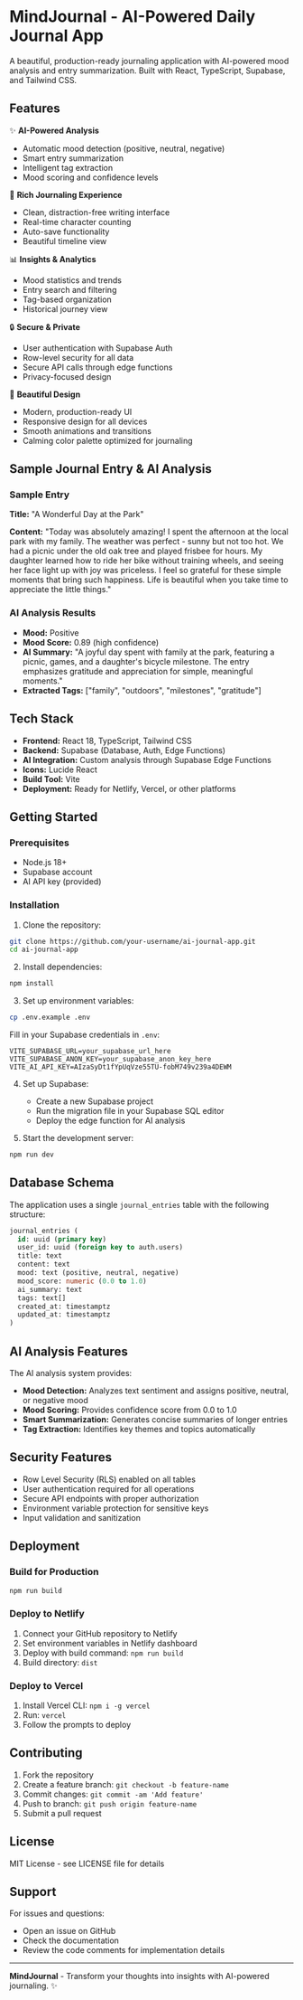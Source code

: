 # MindJournal - AI-Powered Daily Journal App

A beautiful, production-ready journaling application with AI-powered mood analysis and entry summarization. Built with React, TypeScript, Supabase, and Tailwind CSS.

## Features

✨ **AI-Powered Analysis**
- Automatic mood detection (positive, neutral, negative)
- Smart entry summarization
- Intelligent tag extraction
- Mood scoring and confidence levels

📝 **Rich Journaling Experience**
- Clean, distraction-free writing interface
- Real-time character counting
- Auto-save functionality
- Beautiful timeline view

📊 **Insights & Analytics**
- Mood statistics and trends
- Entry search and filtering
- Tag-based organization
- Historical journey view

🔒 **Secure & Private**
- User authentication with Supabase Auth
- Row-level security for all data
- Secure API calls through edge functions
- Privacy-focused design

🎨 **Beautiful Design**
- Modern, production-ready UI
- Responsive design for all devices
- Smooth animations and transitions
- Calming color palette optimized for journaling

## Sample Journal Entry & AI Analysis

### Sample Entry
**Title:** "A Wonderful Day at the Park"

**Content:**
"Today was absolutely amazing! I spent the afternoon at the local park with my family. The weather was perfect - sunny but not too hot. We had a picnic under the old oak tree and played frisbee for hours. My daughter learned how to ride her bike without training wheels, and seeing her face light up with joy was priceless. I feel so grateful for these simple moments that bring such happiness. Life is beautiful when you take time to appreciate the little things."

### AI Analysis Results
- **Mood:** Positive
- **Mood Score:** 0.89 (high confidence)
- **AI Summary:** "A joyful day spent with family at the park, featuring a picnic, games, and a daughter's bicycle milestone. The entry emphasizes gratitude and appreciation for simple, meaningful moments."
- **Extracted Tags:** ["family", "outdoors", "milestones", "gratitude"]

## Tech Stack

- **Frontend:** React 18, TypeScript, Tailwind CSS
- **Backend:** Supabase (Database, Auth, Edge Functions)
- **AI Integration:** Custom analysis through Supabase Edge Functions
- **Icons:** Lucide React
- **Build Tool:** Vite
- **Deployment:** Ready for Netlify, Vercel, or other platforms

## Getting Started

### Prerequisites
- Node.js 18+
- Supabase account
- AI API key (provided)

### Installation

1. Clone the repository:
```bash
git clone https://github.com/your-username/ai-journal-app.git
cd ai-journal-app
```

2. Install dependencies:
```bash
npm install
```

3. Set up environment variables:
```bash
cp .env.example .env
```

Fill in your Supabase credentials in `.env`:
```
VITE_SUPABASE_URL=your_supabase_url_here
VITE_SUPABASE_ANON_KEY=your_supabase_anon_key_here
VITE_AI_API_KEY=AIzaSyDt1fYpUqVze55TU-fobM749v239a4DEWM
```

4. Set up Supabase:
   - Create a new Supabase project
   - Run the migration file in your Supabase SQL editor
   - Deploy the edge function for AI analysis

5. Start the development server:
```bash
npm run dev
```

## Database Schema

The application uses a single `journal_entries` table with the following structure:

```sql
journal_entries (
  id: uuid (primary key)
  user_id: uuid (foreign key to auth.users)
  title: text
  content: text
  mood: text (positive, neutral, negative)
  mood_score: numeric (0.0 to 1.0)
  ai_summary: text
  tags: text[]
  created_at: timestamptz
  updated_at: timestamptz
)
```

## AI Analysis Features

The AI analysis system provides:
- **Mood Detection:** Analyzes text sentiment and assigns positive, neutral, or negative mood
- **Mood Scoring:** Provides confidence score from 0.0 to 1.0
- **Smart Summarization:** Generates concise summaries of longer entries
- **Tag Extraction:** Identifies key themes and topics automatically

## Security Features

- Row Level Security (RLS) enabled on all tables
- User authentication required for all operations
- Secure API endpoints with proper authorization
- Environment variable protection for sensitive keys
- Input validation and sanitization

## Deployment

### Build for Production
```bash
npm run build
```

### Deploy to Netlify
1. Connect your GitHub repository to Netlify
2. Set environment variables in Netlify dashboard
3. Deploy with build command: `npm run build`
4. Build directory: `dist`

### Deploy to Vercel
1. Install Vercel CLI: `npm i -g vercel`
2. Run: `vercel`
3. Follow the prompts to deploy

## Contributing

1. Fork the repository
2. Create a feature branch: `git checkout -b feature-name`
3. Commit changes: `git commit -am 'Add feature'`
4. Push to branch: `git push origin feature-name`
5. Submit a pull request

## License

MIT License - see LICENSE file for details

## Support

For issues and questions:
- Open an issue on GitHub
- Check the documentation
- Review the code comments for implementation details

---

**MindJournal** - Transform your thoughts into insights with AI-powered journaling. ✨